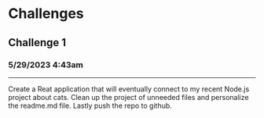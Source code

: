 # Challenges

## Challenge 1

### 5/29/2023 4:43am

---

Create a Reat application that will
eventually connect to my recent Node.js
project about cats. Clean up the project
of unneeded files and personalize the
readme.md file. Lastly push the repo
to github.
